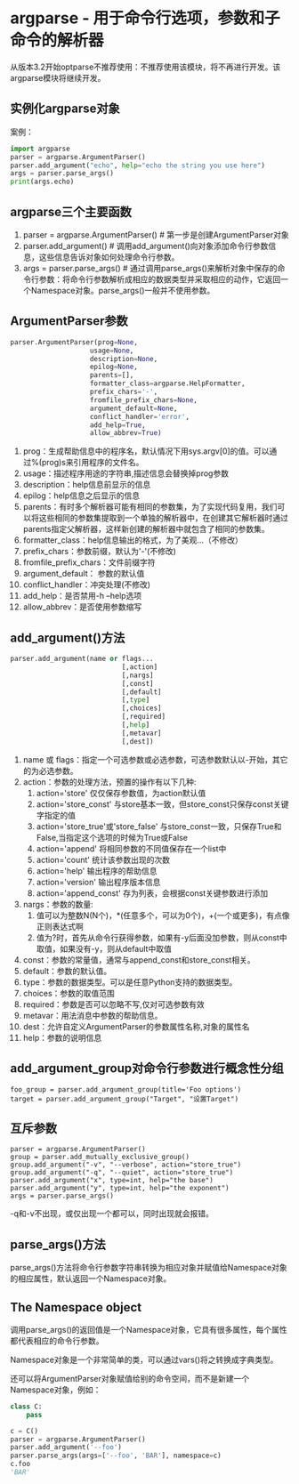 # argparse - 用于命令行选项，参数和子命令的解析器

从版本3.2开始optparse不推荐使用：不推荐使用该模块，将不再进行开发。该argparse模块将继续开发。

## 实例化argparse对象

案例：

```python
import argparse
parser = argparse.ArgumentParser()
parser.add_argument("echo", help="echo the string you use here")
args = parser.parse_args()
print(args.echo)
```

## argparse三个主要函数

1. parser = argparse.ArgumentParser()   # 第一步是创建ArgumentParser对象
2. parser.add_argument()        # 调用add_argument()向对象添加命令行参数信息，这些信息告诉对象如何处理命令行参数。
3. args = parser.parse_args()   # 通过调用parse_args()来解析对象中保存的命令行参数：将命令行参数解析成相应的数据类型并采取相应的动作，它返回一个Namespace对象。parse_args()一般并不使用参数。

## ArgumentParser参数

```python
parser.ArgumentParser(prog=None,
                    usage=None,
                    description=None,
                    epilog=None,
                    parents=[],
                    formatter_class=argparse.HelpFormatter,
                    prefix_chars='-',
                    fromfile_prefix_chars=None,
                    argument_default=None,
                    conflict_handler='error',
                    add_help=True,
                    allow_abbrev=True)
```

1. prog：生成帮助信息中的程序名，默认情况下用sys.argv[0]的值。可以通过%(prog)s来引用程序的文件名。
2. usage：描述程序用途的字符串,描述信息会替换掉prog参数
3. description：help信息前显示的信息
4. epilog：help信息之后显示的信息
5. parents：有时多个解析器可能有相同的参数集，为了实现代码复用，我们可以将这些相同的参数集提取到一个单独的解析器中，在创建其它解析器时通过parents指定父解析器，这样新创建的解析器中就包含了相同的参数集。
6. formatter_class：help信息输出的格式，为了美观…（不修改）
7. prefix_chars：参数前缀，默认为'-'(不修改)
8. fromfile_prefix_chars：文件前缀字符
9. argument_default： 参数的默认值
10. conflict_handler：冲突处理(不修改)
11. add_help：是否禁用-h –help选项
12. allow_abbrev：是否使用参数缩写

## add_argument()方法

```python
parser.add_argument(name or flags...
                            [,action]
                            [,nargs]
                            [,const]
                            [,default]
                            [,type]
                            [,choices]
                            [,required]
                            [,help]
                            [,metavar]
                            [,dest])
```

1. name 或 flags：指定一个可选参数或必选参数，可选参数默认以-开始，其它的为必选参数。
2. action：参数的处理方法，预置的操作有以下几种:
    1. action='store' 仅仅保存参数值，为action默认值
    2. action='store_const' 与store基本一致，但store_const只保存const关键字指定的值
    3. action='store_true'或'store_false' 与store_const一致，只保存True和False,当指定这个选项的时候为True或False
    4. action='append' 将相同参数的不同值保存在一个list中
    5. action='count' 统计该参数出现的次数
    6. action='help' 输出程序的帮助信息
    7. action='version' 输出程序版本信息
    8. action='append_const' 存为列表，会根据const关键参数进行添加
3. nargs：参数的数量:
   1. 值可以为整数N(N个)，*(任意多个，可以为0个)，+(一个或更多)，有点像正则表达式啊
   2. 值为?时，首先从命令行获得参数，如果有-y后面没加参数，则从const中取值，如果没有-y，则从default中取值
4. const：参数的常量值，通常与append_const和store_const相关。
5. default：参数的默认值。
6. type：参数的数据类型。可以是任意Python支持的数据类型。
7. choices：参数的取值范围
8. required：参数是否可以忽略不写,仅对可选参数有效
9. metavar：用法消息中参数的帮助信息。
10. dest：允许自定义ArgumentParser的参数属性名称,对象的属性名
11. help：参数的说明信息

## add_argument_group对命令行参数进行概念性分组

```
foo_group = parser.add_argument_group(title='Foo options')
target = parser.add_argument_group("Target", "设置Target")
```

## 互斥参数

```
parser = argparse.ArgumentParser()
group = parser.add_mutually_exclusive_group()
group.add_argument("-v", "--verbose", action="store_true")
group.add_argument("-q", "--quiet", action="store_true")
parser.add_argument("x", type=int, help="the base")
parser.add_argument("y", type=int, help="the exponent")
args = parser.parse_args()
```

-q和-v不出现，或仅出现一个都可以，同时出现就会报错。

## parse_args()方法

parse_args()方法将命令行参数字符串转换为相应对象并赋值给Namespace对象的相应属性，默认返回一个Namespace对象。

## The Namespace object

调用parse_args()的返回值是一个Namespace对象，它具有很多属性，每个属性都代表相应的命令行参数。

Namespace对象是一个非常简单的类，可以通过vars()将之转换成字典类型。

还可以将ArgumentParser对象赋值给别的命令空间，而不是新建一个Namespace对象，例如：

```python
class C:
    pass

c = C()
parser = argparse.ArgumentParser()
parser.add_argument('--foo')
parser.parse_args(args=['--foo', 'BAR'], namespace=c)
c.foo
'BAR'
```
